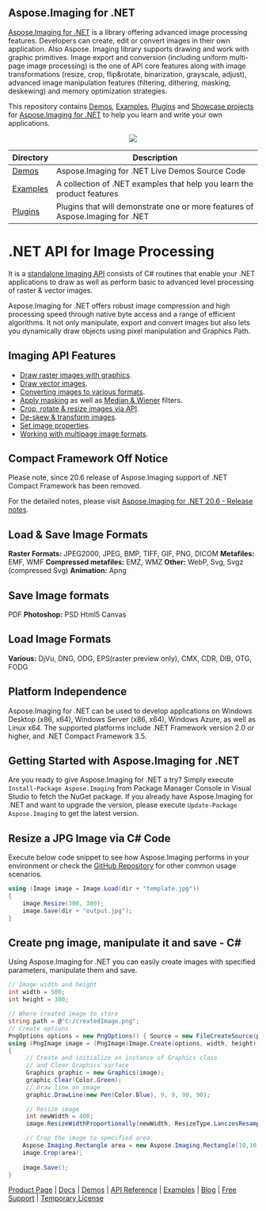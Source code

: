## Aspose.Imaging for .NET

[Aspose.Imaging for .NET](https://products.aspose.com/imaging/net) is a library offering advanced image processing features. Developers can create, edit or convert images in their own application. Also Aspose. Imaging library supports drawing and work with graphic primitives. Image export and conversion (including uniform multi-page image processing) is the one of API core features along with image transformations (resize, crop, flip&rotate, binarization, grayscale, adjust), advanced image manipulation features (filtering, dithering, masking, deskewing) and memory optimization strategies.

This repository contains [Demos](Demos), [Examples](Examples), [Plugins](https://docs.aspose.com/display/imagingnet/Plugins) and [Showcase projects](https://docs.aspose.com/display/imagingnet/Showcases) for [Aspose.Imaging for .NET](https://products.aspose.com/imaging/net) to help you learn and write your own applications.

<p align="center">
  <a title="Download ZIP" href="https://github.com/aspose-imaging/Aspose.Imaging-for-.NET/archive/master.zip">
     <img src="http://i.imgur.com/hwNhrGZ.png" />
  </a>
</p>

Directory | Description
--------- | -----------
[Demos](Demos)  | Aspose.Imaging for .NET Live Demos Source Code
[Examples](Examples)  | A collection of .NET examples that help you learn the product features
[Plugins](Plugins)  | Plugins that will demonstrate one or more features of Aspose.Imaging for .NET


# .NET API for Image Processing

It is a [standalone Imaging API](https://products.aspose.com/imaging/net) consists of C# routines that enable your .NET applications to draw as well as perform basic to advanced level processing of raster & vector images.

Aspose.Imaging for .NET offers robust image compression and high processing speed through native byte access and a range of efficient algorithms. It not only manipulate, export and convert images but also lets you dynamically draw objects using pixel manipulation and Graphics Path.

## Imaging API Features

- [Draw raster images with graphics](https://docs.aspose.com/display/imagingnet/Drawing+Images+using+Graphics).
- [Draw vector images](https://docs.aspose.com/display/imagingnet/Drawing+Vector+Images).
- [Converting images to various formats](https://docs.aspose.com/display/imagingnet/Converting+Images).
- [Apply masking](https://docs.aspose.com/display/imagingnet/Applying+Masking+to+Images) as well as [Median & Wiener](https://docs.aspose.com/display/imagingnet/Applying+Median+and+Wiener+Filters) filters.
- [Crop, rotate & resize images via API](https://docs.aspose.com/display/imagingnet/Crop%2C+Rotate+and+Resize+Images).
- [De-skew & transform images](https://docs.aspose.com/display/imagingnet/Deskew+image).
- [Set image properties](https://docs.aspose.com/display/imagingnet/Setting+Properties+on+Images).
- [Working with multipage image formats](https://docs.aspose.com/display/imagingnet/Working+with+multipage+image+formats).

## Compact Framework Off Notice

Please note, since 20.6 release of Aspose.Imaging support of .NET Compact Framework has been removed.

For the detailed notes, please visit [Aspose.Imaging for .NET 20.6 - Release notes](https://docs.aspose.com/display/imagingnet/Aspose.Imaging+for+.NET+20.6+-+Release+notes).

## Load & Save Image Formats

**Raster Formats:** JPEG2000, JPEG, BMP, TIFF, GIF, PNG, DICOM
**Metafiles:** EMF, WMF
**Compressed metafiles:** EMZ, WMZ
**Other:** WebP, Svg, Svgz (compressed Svg)
**Animation:** Apng

## Save Image formats
PDF
**Photoshop:** PSD
Html5 Canvas

## Load Image Formats

**Various:**     DjVu, DNG, ODG, EPS(raster preview only), CMX, CDR, DIB, OTG, FODG


## Platform Independence

Aspose.Imaging for .NET can be used to develop applications on Windows Desktop (x86, x64), Windows Server (x86, x64), Windows Azure, as well as Linux x64. The supported platforms include .NET Framework version 2.0 or higher, and .NET Compact Framework 3.5.

## Getting Started with Aspose.Imaging for .NET

Are you ready to give Aspose.Imaging for .NET a try? Simply execute `Install-Package Aspose.Imaging` from Package Manager Console in Visual Studio to fetch the NuGet package. If you already have Aspose.Imaging for .NET and want to upgrade the version, please execute `Update-Package Aspose.Imaging` to get the latest version.

## Resize a JPG Image via C# Code

Execute below code snippet to see how Aspose.Imaging performs in your environment or check the [GitHub Repository](https://github.com/aspose-imaging/Aspose.Imaging-for-.NET) for other common usage scenarios. 

```csharp
using (Image image = Image.Load(dir + "template.jpg"))
{
    image.Resize(300, 300);
    image.Save(dir + "output.jpg");
}
```

## Create png image, manipulate it and save - C#

Using Aspose.Imaging for .NET you can easily create images with specified parameters, manipulate them and save.

```csharp
// Image width and height
int width = 500;
int height = 300;

// Where created image to store
string path = @"C:/createdImage.png";
// Create options
PngOptions options = new PngOptions() { Source = new FileCreateSource(path, false) };
using (PngImage image = (PngImage)Image.Create(options, width, height))
{          
     // Create and initialize an instance of Graphics class 
     // and Clear Graphics surface
     Graphics graphic = new Graphics(image);
     graphic.Clear(Color.Green);
     // Draw line on image
     graphic.DrawLine(new Pen(Color.Blue), 9, 9, 90, 90);        

     // Resize image
     int newWidth = 400;
     image.ResizeWidthProportionally(newWidth, ResizeType.LanczosResample);  

     // Crop the image to specified area
    Aspose.Imaging.Rectangle area = new Aspose.Imaging.Rectangle(10,10,200,200);    
    image.Crop(area);
   
    image.Save();
}
```

[Product Page](https://products.aspose.com/imaging/net) | [Docs](https://docs.aspose.com/display/imagingnet/Home) | [Demos](https://products.aspose.app/imaging/family) | [API Reference](https://apireference.aspose.com/imaging/net) | [Examples](https://github.com/aspose-imaging/Aspose.Imaging-for-.NET) | [Blog](https://blog.aspose.com/category/imaging/) | [Free Support](https://forum.aspose.com/c/imaging) | [Temporary License](https://purchase.aspose.com/temporary-license)
